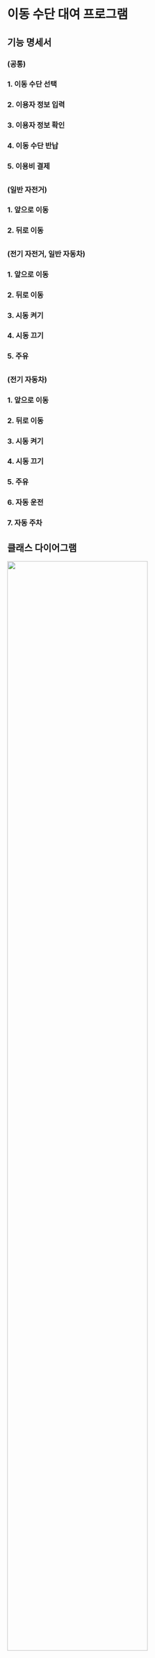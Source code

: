 # 이동 수단 대여 프로그램

## 기능 명세서
### (공통)
### 1. 이동 수단 선택
### 2. 이용자 정보 입력
### 3. 이용자 정보 확인
### 4. 이동 수단 반납
### 5. 이용비 결제
##

### (일반 자전거)
### 1. 앞으로 이동
### 2. 뒤로 이동
##

### (전기 자전거, 일반 자동차)
### 1. 앞으로 이동
### 2. 뒤로 이동
### 3. 시동 켜기
### 4. 시동 끄기
### 5. 주유
##

### (전기 자동차)
### 1. 앞으로 이동
### 2. 뒤로 이동
### 3. 시동 켜기
### 4. 시동 끄기
### 5. 주유
### 6. 자동 운전
### 7. 자동 주차


## 클래스 다이어그램
<img src="https://github.com/user-attachments/assets/4453b165-8e9a-47cc-bf29-e76d17d23127" width="80%">
